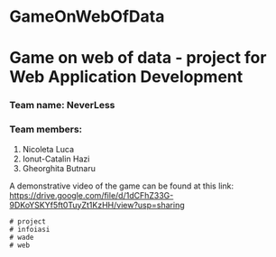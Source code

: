 # GameOnWebOfData
# Game on web of data - project for Web Application Development </br>
### Team name: NeverLess </br>
### Team members: </br>
1) Nicoleta Luca
2) Ionut-Catalin Hazi
3) Gheorghita Butnaru

A demonstrative video of the game can be found at this link: https://drive.google.com/file/d/1dCFhZ33G-9DKoYSKYf5ft0TuyZt1KzHH/view?usp=sharing

```
# project
# infoiasi
# wade
# web
```
